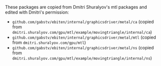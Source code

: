 These packages are copied from Dmitri Shuralyov's mtl packages and edited with Dmitri's permission:

* `github.com/gabstv/ebiten/internal/graphicsdriver/metal/ca` (copied from `dmitri.shuralyov.com/gpu/mtl/example/movingtriangle/internal/ca`)
* `github.com/gabstv/ebiten/internal/graphicsdriver/metal/mtl` (copied from `dmitri.shuralyov.com/gpu/mtl`)
* `github.com/gabstv/ebiten/internal/graphicsdriver/metal/ns` (copied from `dmitri.shuralyov.com/gpu/mtl/example/movingtriangle/internal/ns`)
